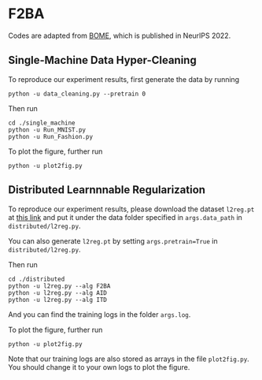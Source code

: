 # F2BA

Codes are adapted from [BOME](https://github.com/Cranial-XIX/BOME), which is published in NeurIPS 2022.

## Single-Machine Data Hyper-Cleaning

To reproduce our experiment results, first generate the data by running

```
python -u data_cleaning.py --pretrain 0
```

Then run
```
cd ./single_machine
python -u Run_MNIST.py
python -u Run_Fashion.py
```

To plot the figure, further run
```
python -u plot2fig.py
```


## Distributed Learnnnable Regularization
To reproduce our experiment results, please download the dataset `l2reg.pt` at [this link](https://drive.google.com/file/d/14deh-F4YlEH1c_s0P5DSliU042QV39K3/view?usp=sharing) and put it under the data folder specified in `args.data_path` in `distributed/l2reg.py`.

You can also generate `l2reg.pt` by setting `args.pretrain=True` in `distributed/l2reg.py`.

Then run

```
cd ./distributed
python -u l2reg.py --alg F2BA
python -u l2reg.py --alg AID
python -u l2reg.py --alg ITD
```

And you can find the training logs in the folder `args.log`.


To plot the figure, further run
```
python -u plot2fig.py
```
Note that our training logs are also stored as arrays in the file `plot2fig.py`.
You should change it to your own logs to plot the figure.
